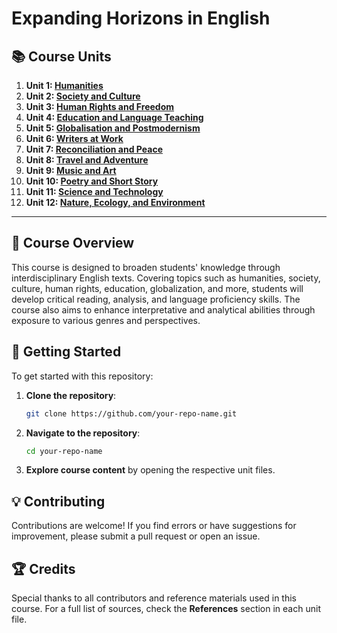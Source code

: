 # Expanding Horizons in English  

## 📚 Course Units  

1. **Unit 1: [Humanities](Unit-1_Humanities.md)**  
2. **Unit 2: [Society and Culture](Unit-2_Society_and_Culture.md)**  
3. **Unit 3: [Human Rights and Freedom](Unit-3_Human_Rights_and_Freedom.md)**  
4. **Unit 4: [Education and Language Teaching](Unit-4_Education_and_Language_Teachning.md)**  
5. **Unit 5: [Globalisation and Postmodernism](Unit-5_Globalisation_and_Postmodernism.md)**  
6. **Unit 6: [Writers at Work](Unit-6_Writers_at_Work.md)**  
7. **Unit 7: [Reconciliation and Peace](unit-7.md)**  
8. **Unit 8: [Travel and Adventure](unit-8.md)**  
9. **Unit 9: [Music and Art](unit-9.md)**  
10. **Unit 10: [Poetry and Short Story](unit-10.md)**  
11. **Unit 11: [Science and Technology](unit-11.md)**  
12. **Unit 12: [Nature, Ecology, and Environment](unit-12.md)**  

---  

## 📖 Course Overview  
This course is designed to broaden students' knowledge through interdisciplinary English texts. Covering topics such as humanities, society, culture, human rights, education, globalization, and more, students will develop critical reading, analysis, and language proficiency skills. The course also aims to enhance interpretative and analytical abilities through exposure to various genres and perspectives.  

## 🚀 Getting Started  
To get started with this repository:  

1. **Clone the repository**:  
   ```bash  
   git clone https://github.com/your-repo-name.git  
   ```  

2. **Navigate to the repository**:  
   ```bash  
   cd your-repo-name  
   ```  

3. **Explore course content** by opening the respective unit files.  

## 💡 Contributing  
Contributions are welcome! If you find errors or have suggestions for improvement, please submit a pull request or open an issue.  

## 🏆 Credits  
Special thanks to all contributors and reference materials used in this course. For a full list of sources, check the **References** section in each unit file.  
